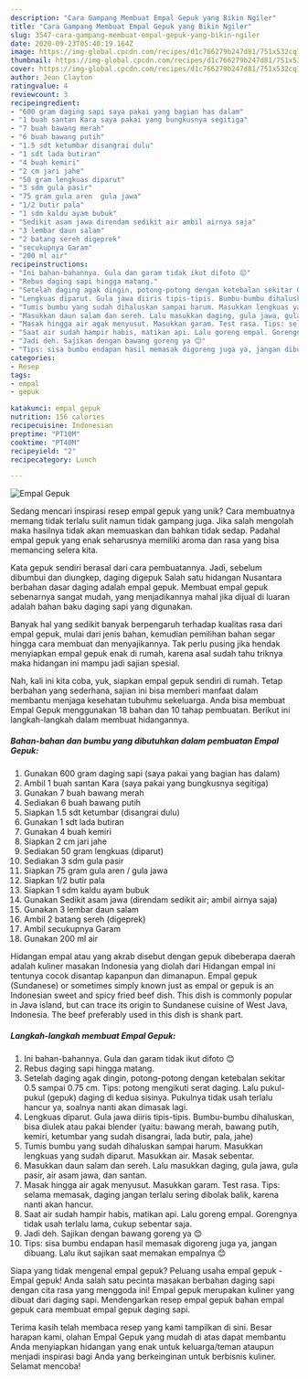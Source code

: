 ```yaml
---
description: "Cara Gampang Membuat Empal Gepuk yang Bikin Ngiler"
title: "Cara Gampang Membuat Empal Gepuk yang Bikin Ngiler"
slug: 3547-cara-gampang-membuat-empal-gepuk-yang-bikin-ngiler
date: 2020-09-23T05:40:19.164Z
image: https://img-global.cpcdn.com/recipes/d1c766279b247d81/751x532cq70/empal-gepuk-foto-resep-utama.jpg
thumbnail: https://img-global.cpcdn.com/recipes/d1c766279b247d81/751x532cq70/empal-gepuk-foto-resep-utama.jpg
cover: https://img-global.cpcdn.com/recipes/d1c766279b247d81/751x532cq70/empal-gepuk-foto-resep-utama.jpg
author: Jean Clayton
ratingvalue: 4
reviewcount: 3
recipeingredient:
- "600 gram daging sapi saya pakai yang bagian has dalam"
- "1 buah santan Kara saya pakai yang bungkusnya segitiga"
- "7 buah bawang merah"
- "6 buah bawang putih"
- "1.5 sdt ketumbar disangrai dulu"
- "1 sdt lada butiran"
- "4 buah kemiri"
- "2 cm jari jahe"
- "50 gram lengkuas diparut"
- "3 sdm gula pasir"
- "75 gram gula aren  gula jawa"
- "1/2 butir pala"
- "1 sdm kaldu ayam bubuk"
- "Sedikit asam jawa direndam sedikit air ambil airnya saja"
- "3 lembar daun salam"
- "2 batang sereh digeprek"
- "secukupnya Garam"
- "200 ml air"
recipeinstructions:
- "Ini bahan-bahannya. Gula dan garam tidak ikut difoto 😊"
- "Rebus daging sapi hingga matang."
- "Setelah daging agak dingin, potong-potong dengan ketebalan sekitar 0.5 sampai 0.75 cm. Tips: potong mengikuti serat daging. Lalu pukul-pukul (gepuk) daging di kedua sisinya. Pukulnya tidak usah terlalu hancur ya, soalnya nanti akan dimasak lagi."
- "Lengkuas diparut. Gula jawa diiris tipis-tipis. Bumbu-bumbu dihaluskan, bisa diulek atau pakai blender (yaitu: bawang merah, bawang putih, kemiri, ketumbar yang sudah disangrai, lada butir, pala, jahe)"
- "Tumis bumbu yang sudah dihaluskan sampai harum. Masukkan lengkuas yang sudah diparut. Masukkan air. Masak sebentar."
- "Masukkan daun salam dan sereh. Lalu masukkan daging, gula jawa, gula pasir, air asam jawa, dan santan."
- "Masak hingga air agak menyusut. Masukkan garam. Test rasa. Tips: selama memasak, daging jangan terlalu sering dibolak balik, karena nanti akan hancur."
- "Saat air sudah hampir habis, matikan api. Lalu goreng empal. Gorengnya tidak usah terlalu lama, cukup sebentar saja."
- "Jadi deh. Sajikan dengan bawang goreng ya 😊"
- "Tips: sisa bumbu endapan hasil memasak digoreng juga ya, jangan dibuang. Lalu ikut sajikan saat memakan empalnya 😊"
categories:
- Resep
tags:
- empal
- gepuk

katakunci: empal gepuk 
nutrition: 156 calories
recipecuisine: Indonesian
preptime: "PT10M"
cooktime: "PT40M"
recipeyield: "2"
recipecategory: Lunch

---
```



![Empal Gepuk](https://img-global.cpcdn.com/recipes/d1c766279b247d81/751x532cq70/empal-gepuk-foto-resep-utama.jpg)

Sedang mencari inspirasi resep empal gepuk yang unik? Cara membuatnya memang tidak terlalu sulit namun tidak gampang juga. Jika salah mengolah maka hasilnya tidak akan memuaskan dan bahkan tidak sedap. Padahal empal gepuk yang enak seharusnya memiliki aroma dan rasa yang bisa memancing selera kita.

Kata gepuk sendiri berasal dari cara pembuatannya. Jadi, sebelum dibumbui dan diungkep, daging digepuk Salah satu hidangan Nusantara berbahan dasar daging adalah empal gepuk. Membuat empal gepuk sebenarnya sangat mudah, yang menjadikannya mahal jika dijual di luaran adalah bahan baku daging sapi yang digunakan.

Banyak hal yang sedikit banyak berpengaruh terhadap kualitas rasa dari empal gepuk, mulai dari jenis bahan, kemudian pemilihan bahan segar hingga cara membuat dan menyajikannya. Tak perlu pusing jika hendak menyiapkan empal gepuk enak di rumah, karena asal sudah tahu triknya maka hidangan ini mampu jadi sajian spesial.


Nah, kali ini kita coba, yuk, siapkan empal gepuk sendiri di rumah. Tetap berbahan yang sederhana, sajian ini bisa memberi manfaat dalam membantu menjaga kesehatan tubuhmu sekeluarga. Anda bisa membuat Empal Gepuk menggunakan 18 bahan dan 10 tahap pembuatan. Berikut ini langkah-langkah dalam membuat hidangannya.

<!--inarticleads1-->

##### Bahan-bahan dan bumbu yang dibutuhkan dalam pembuatan Empal Gepuk:

1. Gunakan 600 gram daging sapi (saya pakai yang bagian has dalam)
1. Ambil 1 buah santan Kara (saya pakai yang bungkusnya segitiga)
1. Gunakan 7 buah bawang merah
1. Sediakan 6 buah bawang putih
1. Siapkan 1.5 sdt ketumbar (disangrai dulu)
1. Gunakan 1 sdt lada butiran
1. Gunakan 4 buah kemiri
1. Siapkan 2 cm jari jahe
1. Sediakan 50 gram lengkuas (diparut)
1. Sediakan 3 sdm gula pasir
1. Siapkan 75 gram gula aren / gula jawa
1. Siapkan 1/2 butir pala
1. Siapkan 1 sdm kaldu ayam bubuk
1. Gunakan Sedikit asam jawa (direndam sedikit air; ambil airnya saja)
1. Gunakan 3 lembar daun salam
1. Ambil 2 batang sereh (digeprek)
1. Ambil secukupnya Garam
1. Gunakan 200 ml air


Hidangan empal atau yang akrab disebut dengan gepuk dibeberapa daerah adalah kuliner masakan Indonesia yang diolah dari Hidangan empal ini tentunya cocok disantap kapanpun dan dimanapun. Empal gepuk (Sundanese) or sometimes simply known just as empal or gepuk is an Indonesian sweet and spicy fried beef dish. This dish is commonly popular in Java island, but can trace its origin to Sundanese cuisine of West Java, Indonesia. The beef preferably used in this dish is shank part. 

<!--inarticleads2-->

##### Langkah-langkah membuat Empal Gepuk:

1. Ini bahan-bahannya. Gula dan garam tidak ikut difoto 😊
1. Rebus daging sapi hingga matang.
1. Setelah daging agak dingin, potong-potong dengan ketebalan sekitar 0.5 sampai 0.75 cm. Tips: potong mengikuti serat daging. Lalu pukul-pukul (gepuk) daging di kedua sisinya. Pukulnya tidak usah terlalu hancur ya, soalnya nanti akan dimasak lagi.
1. Lengkuas diparut. Gula jawa diiris tipis-tipis. Bumbu-bumbu dihaluskan, bisa diulek atau pakai blender (yaitu: bawang merah, bawang putih, kemiri, ketumbar yang sudah disangrai, lada butir, pala, jahe)
1. Tumis bumbu yang sudah dihaluskan sampai harum. Masukkan lengkuas yang sudah diparut. Masukkan air. Masak sebentar.
1. Masukkan daun salam dan sereh. Lalu masukkan daging, gula jawa, gula pasir, air asam jawa, dan santan.
1. Masak hingga air agak menyusut. Masukkan garam. Test rasa. Tips: selama memasak, daging jangan terlalu sering dibolak balik, karena nanti akan hancur.
1. Saat air sudah hampir habis, matikan api. Lalu goreng empal. Gorengnya tidak usah terlalu lama, cukup sebentar saja.
1. Jadi deh. Sajikan dengan bawang goreng ya 😊
1. Tips: sisa bumbu endapan hasil memasak digoreng juga ya, jangan dibuang. Lalu ikut sajikan saat memakan empalnya 😊


Siapa yang tidak mengenal empal gepuk? Peluang usaha empal gepuk -Empal gepuk! Anda salah satu pecinta masakan berbahan daging sapi dengan cita rasa yang menggoda ini! Empal gepuk merupakan kuliner yang dibuat dari daging sapi. Mendengarkan resep empal gepuk bahan empal gepuk cara membuat empal gepuk daging sapi. 

Terima kasih telah membaca resep yang kami tampilkan di sini. Besar harapan kami, olahan Empal Gepuk yang mudah di atas dapat membantu Anda menyiapkan hidangan yang enak untuk keluarga/teman ataupun menjadi inspirasi bagi Anda yang berkeinginan untuk berbisnis kuliner. Selamat mencoba!
